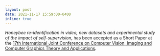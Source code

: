 ```yaml
---
layout: post
date: 2021-11-17 15:59:00-0400
inline: true
---
```


_Honeybee re-identification in video, new datasets and experimental study of the impact of self-supervision_, has been accepted as a Short Paper at the [17th International Joint Conference on Computer Vision, Imaging and Computer Graphics Theory and Applications](https://visapp.scitevents.org/).
